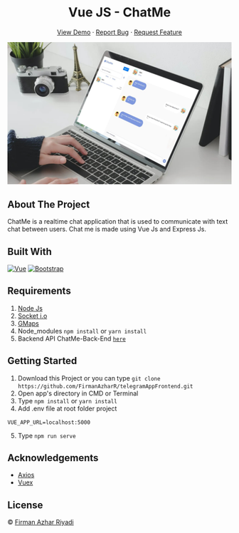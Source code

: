<h1 align='center'>Vue JS - ChatMe</h1>
  <p align="center">
    <a href="https://chatsme.netlify.app/">View Demo</a>
    ·
    <a href="https://github.com/FirmanAzharR/ChatMe-Backend/issues">Report Bug</a>
    ·
    <a href="https://github.com/FirmanAzharR/ChatMe-Frontend/pulls">Request Feature</a>
  </p>

![Image](cover.png)

## About The Project

ChatMe is a realtime chat application that is used to communicate with text chat between users. Chat me is made using Vue Js and Express Js.

## Built With

[![Vue](https://img.shields.io/badge/Vue-v2.6.11-green)](https://github.com/vuejs/vue)
[![Bootstrap](https://img.shields.io/badge/Bootstrap-v4.5.x-blue)](https://github.com/bootstrap-vue/bootstrap-vue)

## Requirements

1. <a href="https://nodejs.org/en/download/">Node Js</a>
2. <a href="https://www.npmjs.com/package/socket.io-client">Socket i.o</a>
3. <a href="https://www.npmjs.com/package/vue2-google-maps">GMaps</a>
4. Node_modules `npm install` or `yarn install`
5. Backend API ChatMe-Back-End [`here`](https://github.com/FirmanAzharR/telegramAppBackend)

## Getting Started

1. Download this Project or you can type `git clone https://github.com/FirmanAzharR/telegramAppFrontend.git`
2. Open app's directory in CMD or Terminal
3. Type `npm install` or `yarn install`
4. Add .env file at root folder project

```
VUE_APP_URL=localhost:5000
```

5. Type `npm run serve`

## Acknowledgements

- [Axios](https://www.npmjs.com/package/axios)
- [Vuex](https://vuex.vuejs.org/)

## License

© [Firman Azhar Riyadi](https://github.com/FirmanAzharR)<br>
